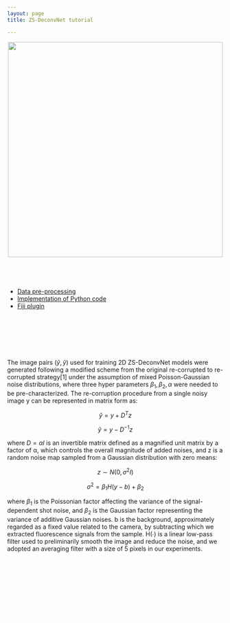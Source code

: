 ```yaml
---
layout: page
title: ZS-DeconvNet tutorial

---
```

<center><img src="https://github.com/TristaZeng/ZS-DeconvNet/blob/master/images/Logo_v2_White_transparent.png?raw=true" width="500" align="center" /></center>

<h2 style="color:white;">Content</h2>

<ul>
  <li><a href="#Data Pre-processing">Data pre-processing</a></li>
  <li><a href="#Implementation of Python code">Implementation of Python code</a></li>
  <li><a href="#Fiji plugin">Fiji plugin</a></li>
</ul>

<h2 style="color:white;" id="Data pre-processing">1. Data pre-processing</h2>

<h3 style="color:white;">1.1 Data Augmentation and Re-corruption for 2D Data</h3>

The image pairs $(\hat{y},\tilde{y})$ used for training 2D ZS-DeconvNet models were generated following a modified scheme from the original re-corrupted to re-corrupted strategy[1] under the assumption of mixed Poisson-Gaussian noise distributions, where three hyper parameters $\beta_1,\beta_2, \alpha$ were needed to be pre-characterized. The re-corruption procedure from a single noisy image y can be represented in matrix form as:

$$
\hat{y}=y+D^Tz
$$

$$
\tilde{y}=y-D^{-1}z
$$

where $D=\alpha I$ is an invertible matrix defined as a magnified unit matrix by a factor of α, which controls the overall magnitude of added noises, and z is a random noise map sampled from a Gaussian distribution with zero means:

$$
z \sim N(0,\sigma ^2I)
$$

$$
\sigma ^2 = \beta_1H(y-b)+\beta_2
$$

where $\beta_1$ is the Poissonian factor affecting the variance of the signal-dependent shot noise, and $\beta_2$ is the Gaussian factor representing the variance of additive Gaussian noises. b is the background, approximately regarded as a fixed value related to the camera, by subtracting which we extracted fluorescence signals from the sample. H(∙) is a linear low-pass filter used to preliminarily smooth the image and reduce the noise, and we adopted an averaging filter with a size of 5 pixels in our experiments.

<h3 style="color:white;">1.2 Data Augmentation and Re-sampling for 3D Data</h3>


<h2 style="color:white;" id="Implementation of Python code">2. Implementation of Python code</h2>

<h2 style="color:white;" id="Fiji plugin">3. Fiji plugin</h2>
